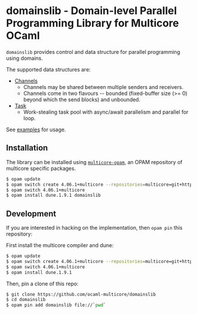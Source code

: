 # domainslib - Domain-level Parallel Programming Library for Multicore OCaml

`domainslib` provides control and data structure for parallel programming using
domains.

The supported data structures are:

* [Channels](https://github.com/ocaml-multicore/domainslib/blob/master/lib/chan.mli)
  + Channels may be shared between multiple senders and receivers.
  + Channels come in two flavours -- bounded (fixed-buffer size (>= 0) beyond which the
    send blocks) and unbounded.
* [Task](https://github.com/ocaml-multicore/domainslib/blob/master/lib/task.mli)
  + Work-stealing task pool with async/await parallelism and parallel for loop.

See
[examples](https://github.com/ocaml-multicore/domainslib/tree/task_pool/test)
for usage.

## Installation

The library can be installed using
[`multicore-opam`](https://github.com/ocaml-multicore/multicore-opam), an OPAM
repository of multicore specific packages.

```bash
$ opam update
$ opam switch create 4.06.1+multicore --repositories=multicore=git+https://github.com/ocamllabs/multicore-opam.git,default
$ opam switch 4.06.1+multicore
$ opam install dune.1.9.1 domainslib
```

## Development

If you are interested in hacking on the implementation, then `opam pin` this
repository:

First install the multicore compiler and dune:
```bash
$ opam update
$ opam switch create 4.06.1+multicore --repositories=multicore=git+https://github.com/ocamllabs/multicore-opam.git,default
$ opam switch 4.06.1+multicore
$ opam install dune.1.9.1
```

Then, pin a clone of this repo:

```bash
$ git clone https://github.com/ocaml-multicore/domainslib
$ cd domainslib
$ opam pin add domainslib file://`pwd`
```
